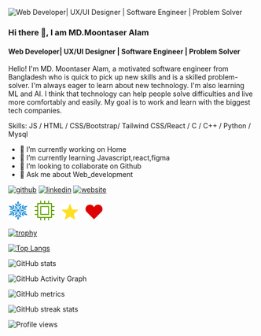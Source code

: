 ![Web Developer| UX/UI Designer | Software Engineer | Problem Solver](https://scontent.fdac27-1.fna.fbcdn.net/v/t39.30808-6/342627017_916314949618503_6905310101264265471_n.jpg?stp=cp6_dst-jpg&_nc_cat=110&ccb=1-7&_nc_sid=52f669&_nc_eui2=AeFUfgWxJDjSxEGHUi8HQQ-Z3ToiktaK2EbdOiKS1orYRsAbwOKJ1PrJRmnOFPOpz_gEFAWQlV9uNOutu5452biK&_nc_ohc=RkvcoMlGHuMAX9w_gvF&_nc_ht=scontent.fdac27-1.fna&oh=00_AfBnT3k-x-6g8LUbsDpNgzUMngwAu9a-Gbis16xOMDz_rg&oe=65025A13)

### Hi there 👋, I am MD.Moontaser Alam
#### Web Developer| UX/UI Designer | Software Engineer | Problem Solver


Hello!
I'm MD. Moontaser Alam, a motivated software engineer from Bangladesh who is quick to pick up new skills and is a skilled problem-solver. I'm always eager to learn about new technology. I'm also learning ML and AI. I think that technology can help people solve difficulties and live more comfortably and easily. My goal is to work and learn with the biggest tech companies.

Skills:   JS / HTML / CSS/Bootstrap/ Tailwind CSS/React / C / C++ / Python / Mysql

- 🔭 I’m currently working on Home 
- 🌱 I’m currently learning Javascript,react,figma 
- 👯 I’m looking to collaborate on Github 
- 💬 Ask me about Web_development 


[<img src='https://cdn.jsdelivr.net/npm/simple-icons@3.0.1/icons/github.svg' alt='github' height='40'>](https://github.com/limon27121)  [<img src='https://cdn.jsdelivr.net/npm/simple-icons@3.0.1/icons/linkedin.svg' alt='linkedin' height='40'>](https://www.linkedin.com/in/https://www.linkedin.com/in/md-moontaser-alam-786156240//)  [<img src='https://cdn.jsdelivr.net/npm/simple-icons@3.0.1/icons/icloud.svg' alt='website' height='40'>](https://limon27121.github.io/portfolio_using-bootstrap/)  

<a href='https://archiveprogram.github.com/'><img src='https://raw.githubusercontent.com/acervenky/animated-github-badges/master/assets/acbadge.gif' width='40' height='40'></a> <a href='https://docs.github.com/en/developers'><img src='https://raw.githubusercontent.com/acervenky/animated-github-badges/master/assets/devbadge.gif' width='40' height='40'></a> <a href='https://stars.github.com/'><img src='https://raw.githubusercontent.com/acervenky/animated-github-badges/master/assets/starbadge.gif' width='35' height='35'></a> <a href='https://docs.github.com/en/github/supporting-the-open-source-community-with-github-sponsors'><img src='https://raw.githubusercontent.com/acervenky/animated-github-badges/master/assets/sponsorbadge.gif' width='35' height='35'></a> 

[![trophy](https://github-profile-trophy.vercel.app/?username=limon27121)](https://github.com/ryo-ma/github-profile-trophy)

[![Top Langs](https://github-readme-stats.vercel.app/api/top-langs/?username=limon27121)](https://github.com/anuraghazra/github-readme-stats)

![GitHub stats](https://github-readme-stats.vercel.app/api?username=limon27121&show_icons=true)  

![GitHub Activity Graph](https://activity-graph.herokuapp.com/graph?username=limon27121)  

![GitHub metrics](https://metrics.lecoq.io/limon27121)  

![GitHub streak stats](https://streak-stats.demolab.com/?user=limon27121)  

![Profile views](https://gpvc.arturio.dev/limon27121)  
